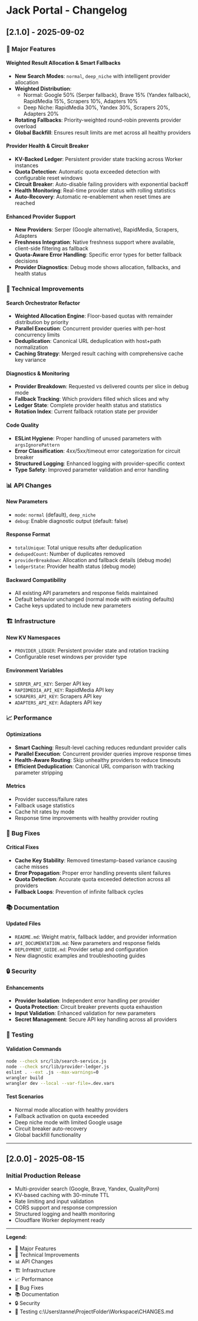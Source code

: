 # Jack Portal - Changelog

## [2.1.0] - 2025-09-02

### 🎯 Major Features

#### Weighted Result Allocation & Smart Fallbacks
- **New Search Modes**: `normal`, `deep_niche` with intelligent provider allocation
- **Weighted Distribution**:
  - Normal: Google 50% (Serper fallback), Brave 15% (Yandex fallback), RapidMedia 15%, Scrapers 10%, Adapters 10%
  - Deep Niche: RapidMedia 30%, Yandex 30%, Scrapers 20%, Adapters 20%
- **Rotating Fallbacks**: Priority-weighted round-robin prevents provider overload
- **Global Backfill**: Ensures result limits are met across all healthy providers

#### Provider Health & Circuit Breaker
- **KV-Backed Ledger**: Persistent provider state tracking across Worker instances
- **Quota Detection**: Automatic quota exceeded detection with configurable reset windows
- **Circuit Breaker**: Auto-disable failing providers with exponential backoff
- **Health Monitoring**: Real-time provider status with rolling statistics
- **Auto-Recovery**: Automatic re-enablement when reset times are reached

#### Enhanced Provider Support
- **New Providers**: Serper (Google alternative), RapidMedia, Scrapers, Adapters
- **Freshness Integration**: Native freshness support where available, client-side filtering as fallback
- **Quota-Aware Error Handling**: Specific error types for better fallback decisions
- **Provider Diagnostics**: Debug mode shows allocation, fallbacks, and health status

### 🔧 Technical Improvements

#### Search Orchestrator Refactor
- **Weighted Allocation Engine**: Floor-based quotas with remainder distribution by priority
- **Parallel Execution**: Concurrent provider queries with per-host concurrency limits
- **Deduplication**: Canonical URL deduplication with host+path normalization
- **Caching Strategy**: Merged result caching with comprehensive cache key variance

#### Diagnostics & Monitoring
- **Provider Breakdown**: Requested vs delivered counts per slice in debug mode
- **Fallback Tracking**: Which providers filled which slices and why
- **Ledger State**: Complete provider health status and statistics
- **Rotation Index**: Current fallback rotation state per provider

#### Code Quality
- **ESLint Hygiene**: Proper handling of unused parameters with `argsIgnorePattern`
- **Error Classification**: 4xx/5xx/timeout error categorization for circuit breaker
- **Structured Logging**: Enhanced logging with provider-specific context
- **Type Safety**: Improved parameter validation and error handling

### 📊 API Changes

#### New Parameters
- `mode`: `normal` (default), `deep_niche`
- `debug`: Enable diagnostic output (default: false)

#### Response Format
- `totalUnique`: Total unique results after deduplication
- `dedupedCount`: Number of duplicates removed
- `providerBreakdown`: Allocation and fallback details (debug mode)
- `ledgerState`: Provider health status (debug mode)

#### Backward Compatibility
- All existing API parameters and response fields maintained
- Default behavior unchanged (normal mode with existing defaults)
- Cache keys updated to include new parameters

### 🏗️ Infrastructure

#### New KV Namespaces
- `PROVIDER_LEDGER`: Persistent provider state and rotation tracking
- Configurable reset windows per provider type

#### Environment Variables
- `SERPER_API_KEY`: Serper API key
- `RAPIDMEDIA_API_KEY`: RapidMedia API key
- `SCRAPERS_API_KEY`: Scrapers API key
- `ADAPTERS_API_KEY`: Adapters API key

### 📈 Performance

#### Optimizations
- **Smart Caching**: Result-level caching reduces redundant provider calls
- **Parallel Execution**: Concurrent provider queries improve response times
- **Health-Aware Routing**: Skip unhealthy providers to reduce timeouts
- **Efficient Deduplication**: Canonical URL comparison with tracking parameter stripping

#### Metrics
- Provider success/failure rates
- Fallback usage statistics
- Cache hit rates by mode
- Response time improvements with healthy provider routing

### 🐛 Bug Fixes

#### Critical Fixes
- **Cache Key Stability**: Removed timestamp-based variance causing cache misses
- **Error Propagation**: Proper error handling prevents silent failures
- **Quota Detection**: Accurate quota exceeded detection across all providers
- **Fallback Loops**: Prevention of infinite fallback cycles

### 📚 Documentation

#### Updated Files
- `README.md`: Weight matrix, fallback ladder, and provider information
- `API_DOCUMENTATION.md`: New parameters and response fields
- `DEPLOYMENT_GUIDE.md`: Provider setup and configuration
- New diagnostic examples and troubleshooting guides

### 🔒 Security

#### Enhancements
- **Provider Isolation**: Independent error handling per provider
- **Quota Protection**: Circuit breaker prevents quota exhaustion
- **Input Validation**: Enhanced validation for new parameters
- **Secret Management**: Secure API key handling across all providers

### 🧪 Testing

#### Validation Commands
```bash
node --check src/lib/search-service.js
node --check src/lib/provider-ledger.js
eslint . --ext .js --max-warnings=0
wrangler build
wrangler dev --local --var-file=.dev.vars
```

#### Test Scenarios
- Normal mode allocation with healthy providers
- Fallback activation on quota exceeded
- Deep niche mode with limited Google usage
- Circuit breaker auto-recovery
- Global backfill functionality

---

## [2.0.0] - 2025-08-15

### Initial Production Release
- Multi-provider search (Google, Brave, Yandex, QualityPorn)
- KV-based caching with 30-minute TTL
- Rate limiting and input validation
- CORS support and response compression
- Structured logging and health monitoring
- Cloudflare Worker deployment ready

---

**Legend:**
- 🎯 Major Features
- 🔧 Technical Improvements
- 📊 API Changes
- 🏗️ Infrastructure
- 📈 Performance
- 🐛 Bug Fixes
- 📚 Documentation
- 🔒 Security
- 🧪 Testing</content>
<parameter name="filePath">c:\Users\tanne\ProjectFolder\Workspace\CHANGES.md
